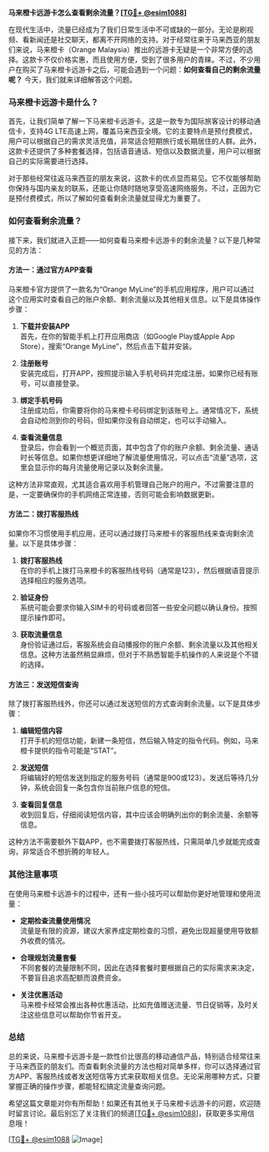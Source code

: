 **马来橙卡远游卡怎么查看剩余流量？[[TG💪+ @esim1088](https://t.me/s/esim1088)]**

在现代生活中，流量已经成为了我们日常生活中不可或缺的一部分。无论是刷视频、看新闻还是社交聊天，都离不开网络的支持。对于经常往来于马来西亚的朋友们来说，马来橙卡（Orange Malaysia）推出的远游卡无疑是一个非常方便的选择。这款卡不仅价格实惠，而且使用方便，受到了很多用户的青睐。不过，不少用户在购买了马来橙卡远游卡之后，可能会遇到一个问题：**如何查看自己的剩余流量呢？** 今天，我们就来详细解答这个问题。

### 马来橙卡远游卡是什么？

首先，让我们简单了解一下马来橙卡远游卡。这是一款专为国际旅客设计的移动通信卡，支持4G LTE高速上网，覆盖马来西亚全境。它的主要特点是预付费模式，用户可以根据自己的需求灵活充值，非常适合短期旅行或长期居住的人群。此外，这款卡还提供了多种套餐选择，包括语音通话、短信以及数据流量，用户可以根据自己的实际需要进行选择。

对于那些经常往返马来西亚的朋友来说，这款卡的优点显而易见。它不仅能够帮助你保持与国内亲友的联系，还能让你随时随地享受高速网络服务。不过，正因为它是预付费模式，所以了解如何查看剩余流量就显得尤为重要了。

### 如何查看剩余流量？

接下来，我们就进入正题——如何查看马来橙卡远游卡的剩余流量？以下是几种常见的方法：

#### 方法一：通过官方APP查看

马来橙卡官方提供了一款名为“Orange MyLine”的手机应用程序，用户可以通过这个应用实时查看自己的账户余额、剩余流量以及其他相关信息。以下是具体操作步骤：

1. **下载并安装APP**  
   首先，在你的智能手机上打开应用商店（如Google Play或Apple App Store），搜索“Orange MyLine”，然后点击下载并安装。

2. **注册账号**  
   安装完成后，打开APP，按照提示输入手机号码并完成注册。如果你已经有账号，可以直接登录。

3. **绑定手机号码**  
   注册成功后，你需要将你的马来橙卡号码绑定到该账号上。通常情况下，系统会自动检测到你的号码，但如果你没有自动绑定，也可以手动输入。

4. **查看流量信息**  
   登录后，你会看到一个概览页面，其中包含了你的账户余额、剩余流量、通话时长等信息。如果你想更详细地了解流量使用情况，可以点击“流量”选项，这里会显示你的每月流量使用记录以及剩余流量。

这种方法非常直观，尤其适合喜欢用手机管理自己账户的用户。不过需要注意的是，一定要确保你的手机网络正常连接，否则可能会影响数据更新。

#### 方法二：拨打客服热线

如果你不习惯使用手机应用，还可以通过拨打马来橙卡的客服热线来查询剩余流量。以下是具体步骤：

1. **拨打客服热线**  
   在你的手机上拨打马来橙卡的客服热线号码（通常是123），然后根据语音提示选择相应的服务选项。

2. **验证身份**  
   系统可能会要求你输入SIM卡的号码或者回答一些安全问题以确认身份。按照提示操作即可。

3. **获取流量信息**  
   身份验证通过后，客服系统会自动播报你的账户余额、剩余流量以及其他相关信息。这种方法虽然稍显麻烦，但对于不熟悉智能手机操作的人来说是个不错的选择。

#### 方法三：发送短信查询

除了拨打客服热线外，你还可以通过发送短信的方式查询剩余流量。以下是具体步骤：

1. **编辑短信内容**  
   打开手机的短信功能，新建一条短信，然后输入特定的指令代码。例如，马来橙卡提供的指令可能是“STAT”。

2. **发送短信**  
   将编辑好的短信发送到指定的服务号码（通常是900或123）。发送后等待几分钟，系统会回复一条包含你当前账户信息的短信。

3. **查看回复信息**  
   收到回复后，仔细阅读短信内容，其中应该会明确列出你的剩余流量、余额等信息。

这种方法不需要额外下载APP，也不需要拨打客服热线，只需简单几步就能完成查询，非常适合不想折腾的年轻人。

### 其他注意事项

在使用马来橙卡远游卡的过程中，还有一些小技巧可以帮助你更好地管理和使用流量：

- **定期检查流量使用情况**  
  流量是有限的资源，建议大家养成定期检查的习惯，避免出现超量使用导致额外收费的情况。

- **合理规划流量套餐**  
  不同套餐的流量限制不同，因此在选择套餐时要根据自己的实际需求来决定，不要盲目追求高配额而浪费资金。

- **关注优惠活动**  
  马来橙卡经常会推出各种优惠活动，比如充值赠送流量、节日促销等，及时关注这些信息可以帮助你节省开支。

### 总结

总的来说，马来橙卡远游卡是一款性价比很高的移动通信产品，特别适合经常往来于马来西亚的朋友们。而查看剩余流量的方法也相对简单多样，你可以选择通过官方APP、客服热线或者发送短信等方式来获取相关信息。无论采用哪种方式，只要掌握正确的操作步骤，都能轻松搞定流量查询问题。

希望这篇文章能对你有所帮助！如果还有其他关于马来橙卡远游卡的问题，欢迎随时留言讨论。最后别忘了关注我们的频道[[TG💪+ @esim1088](https://t.me/s/esim1088)]，获取更多实用信息哦！

[[TG💪+ @esim1088](https://t.me/s/esim1088) ![Image](https://i.postimg.cc/4NQfJmqS/Snipaste-2025-05-13-00-14-12.png)]